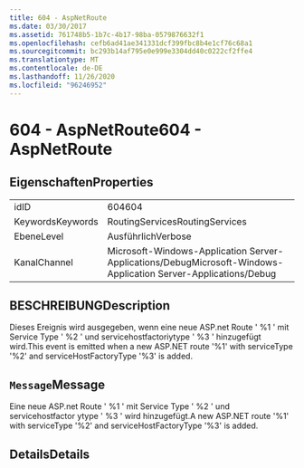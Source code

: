 ```yaml
---
title: 604 - AspNetRoute
ms.date: 03/30/2017
ms.assetid: 761748b5-1b7c-4b17-98ba-0579876632f1
ms.openlocfilehash: cefb6ad41ae341331dcf399fbc8b4e1cf76c68a1
ms.sourcegitcommit: bc293b14af795e0e999e3304dd40c0222cf2ffe4
ms.translationtype: MT
ms.contentlocale: de-DE
ms.lasthandoff: 11/26/2020
ms.locfileid: "96246952"
---
```

# <a name="604---aspnetroute"></a><span data-ttu-id="04cac-102">604 - AspNetRoute</span><span class="sxs-lookup"><span data-stu-id="04cac-102">604 - AspNetRoute</span></span>

## <a name="properties"></a><span data-ttu-id="04cac-103">Eigenschaften</span><span class="sxs-lookup"><span data-stu-id="04cac-103">Properties</span></span>  
  
|||  
|-|-|  
|<span data-ttu-id="04cac-104">id</span><span class="sxs-lookup"><span data-stu-id="04cac-104">ID</span></span>|<span data-ttu-id="04cac-105">604</span><span class="sxs-lookup"><span data-stu-id="04cac-105">604</span></span>|  
|<span data-ttu-id="04cac-106">Keywords</span><span class="sxs-lookup"><span data-stu-id="04cac-106">Keywords</span></span>|<span data-ttu-id="04cac-107">RoutingServices</span><span class="sxs-lookup"><span data-stu-id="04cac-107">RoutingServices</span></span>|  
|<span data-ttu-id="04cac-108">Ebene</span><span class="sxs-lookup"><span data-stu-id="04cac-108">Level</span></span>|<span data-ttu-id="04cac-109">Ausführlich</span><span class="sxs-lookup"><span data-stu-id="04cac-109">Verbose</span></span>|  
|<span data-ttu-id="04cac-110">Kanal</span><span class="sxs-lookup"><span data-stu-id="04cac-110">Channel</span></span>|<span data-ttu-id="04cac-111">Microsoft-Windows-Application Server-Applications/Debug</span><span class="sxs-lookup"><span data-stu-id="04cac-111">Microsoft-Windows-Application Server-Applications/Debug</span></span>|  
  
## <a name="description"></a><span data-ttu-id="04cac-112">BESCHREIBUNG</span><span class="sxs-lookup"><span data-stu-id="04cac-112">Description</span></span>  

 <span data-ttu-id="04cac-113">Dieses Ereignis wird ausgegeben, wenn eine neue ASP.net Route ' %1 ' mit Service Type ' %2 ' und servicehostfactoriytype ' %3 ' hinzugefügt wird.</span><span class="sxs-lookup"><span data-stu-id="04cac-113">This event is emitted when a new ASP.NET route '%1' with serviceType '%2' and serviceHostFactoryType '%3' is added.</span></span>  
  
## <a name="message"></a><span data-ttu-id="04cac-114">`Message`</span><span class="sxs-lookup"><span data-stu-id="04cac-114">Message</span></span>  

 <span data-ttu-id="04cac-115">Eine neue ASP.net Route ' %1 ' mit Service Type ' %2 ' und servicehostfactor ytype ' %3 ' wird hinzugefügt.</span><span class="sxs-lookup"><span data-stu-id="04cac-115">A new ASP.NET route '%1' with serviceType '%2' and serviceHostFactoryType '%3' is added.</span></span>  
  
## <a name="details"></a><span data-ttu-id="04cac-116">Details</span><span class="sxs-lookup"><span data-stu-id="04cac-116">Details</span></span>
